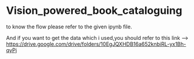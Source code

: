 # Vision_powered_book_cataloguing

to know the flow please refer to the given ipynb file.

And if you want to get the data which i used,you should refer to this link -->
https://drive.google.com/drive/folders/10EgJQXHDB16a652knbiRL-yx1Bh-qyPj
